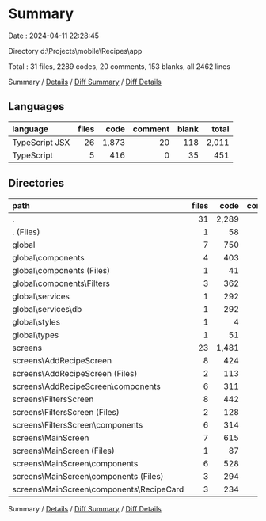 # Summary

Date : 2024-04-11 22:28:45

Directory d:\\Projects\\mobile\\Recipes\\app

Total : 31 files,  2289 codes, 20 comments, 153 blanks, all 2462 lines

Summary / [Details](details.md) / [Diff Summary](diff.md) / [Diff Details](diff-details.md)

## Languages
| language | files | code | comment | blank | total |
| :--- | ---: | ---: | ---: | ---: | ---: |
| TypeScript JSX | 26 | 1,873 | 20 | 118 | 2,011 |
| TypeScript | 5 | 416 | 0 | 35 | 451 |

## Directories
| path | files | code | comment | blank | total |
| :--- | ---: | ---: | ---: | ---: | ---: |
| . | 31 | 2,289 | 20 | 153 | 2,462 |
| . (Files) | 1 | 58 | 0 | 8 | 66 |
| global | 7 | 750 | 0 | 43 | 793 |
| global\\components | 4 | 403 | 0 | 18 | 421 |
| global\\components (Files) | 1 | 41 | 0 | 3 | 44 |
| global\\components\\Filters | 3 | 362 | 0 | 15 | 377 |
| global\\services | 1 | 292 | 0 | 17 | 309 |
| global\\services\\db | 1 | 292 | 0 | 17 | 309 |
| global\\styles | 1 | 4 | 0 | 1 | 5 |
| global\\types | 1 | 51 | 0 | 7 | 58 |
| screens | 23 | 1,481 | 20 | 102 | 1,603 |
| screens\\AddRecipeScreen | 8 | 424 | 20 | 33 | 477 |
| screens\\AddRecipeScreen (Files) | 2 | 113 | 10 | 12 | 135 |
| screens\\AddRecipeScreen\\components | 6 | 311 | 10 | 21 | 342 |
| screens\\FiltersScreen | 8 | 442 | 0 | 26 | 468 |
| screens\\FiltersScreen (Files) | 2 | 128 | 0 | 11 | 139 |
| screens\\FiltersScreen\\components | 6 | 314 | 0 | 15 | 329 |
| screens\\MainScreen | 7 | 615 | 0 | 43 | 658 |
| screens\\MainScreen (Files) | 1 | 87 | 0 | 12 | 99 |
| screens\\MainScreen\\components | 6 | 528 | 0 | 31 | 559 |
| screens\\MainScreen\\components (Files) | 3 | 294 | 0 | 16 | 310 |
| screens\\MainScreen\\components\\RecipeCard | 3 | 234 | 0 | 15 | 249 |

Summary / [Details](details.md) / [Diff Summary](diff.md) / [Diff Details](diff-details.md)